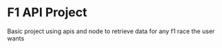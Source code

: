 # F1 API Project
 Basic project using apis and node to retrieve data for any f1 race the user wants
